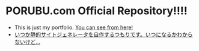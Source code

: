 # PORUBU.com Official Repository!!!!

- This is just my portfolio. <a href="https://www.porubu.com/">You can see from here!
- いつか静的サイトジェネレータを自作するつもりです。いつになるかわからないけど...

 
